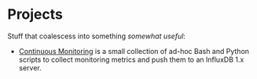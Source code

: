 # Projects

Stuff that coalescess into something *somewhat useful*:

*   [Continuous Monitoring](conmon.md) is a small collection of ad-hoc Bash and Python
    scripts to collect monitoring metrics and push them to an InfluxDB 1.x server.
